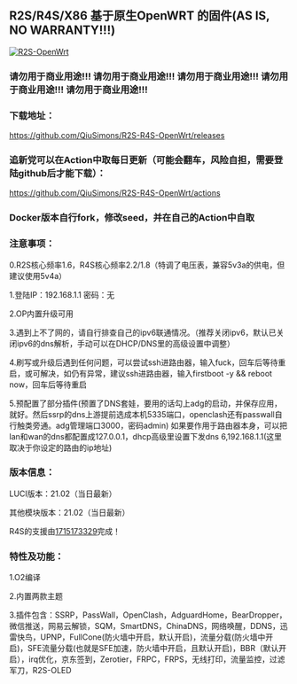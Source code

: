 ## R2S/R4S/X86 基于原生OpenWRT 的固件(AS IS, NO WARRANTY!!!)
[![R2S-OpenWrt](https://github.com/beacon1096/R2S-OpenWrt/actions/workflows/R2S-OpenWrt.yml/badge.svg)](https://github.com/beacon1096/R2S-OpenWrt/actions/workflows/R2S-OpenWrt.yml)

### 请勿用于商业用途!!! 请勿用于商业用途!!! 请勿用于商业用途!!! 请勿用于商业用途!!! 请勿用于商业用途!!!

### 下载地址：
https://github.com/QiuSimons/R2S-R4S-OpenWrt/releases

### 追新党可以在Action中取每日更新（可能会翻车，风险自担，需要登陆github后才能下载）：
https://github.com/QiuSimons/R2S-R4S-OpenWrt/actions

### Docker版本自行fork，修改seed，并在自己的Action中自取

### 注意事项：
0.R2S核心频率1.6，R4S核心频率2.2/1.8（特调了电压表，兼容5v3a的供电，但建议使用5v4a）

1.登陆IP：192.168.1.1 密码：无

2.OP内置升级可用

3.遇到上不了网的，请自行排查自己的ipv6联通情况。（推荐关闭ipv6，默认已关闭ipv6的dns解析，手动可以在DHCP/DNS里的高级设置中调整）

4.刷写或升级后遇到任何问题，可以尝试ssh进路由器，输入fuck，回车后等待重启，或可解决，如仍有异常，建议ssh进路由器，输入firstboot -y && reboot now，回车后等待重启

5.预配置了部分插件(预置了DNS套娃，要用的话勾上adg的启动，并保存应用，就好。然后ssrp的dns上游提前选成本机5335端口，openclash还有passwall自行触类旁通。adg管理端口3000，密码admin)
如果要作用于路由器本身，可以把lan和wan的dns都配置成127.0.0.1，dhcp高级里设置下发dns 6,192.168.1.1(这里取决于你设定的路由的ip地址)

### 版本信息：
LUCI版本：21.02（当日最新）

其他模块版本：21.02（当日最新）

R4S的支援由[1715173329](https://github.com/1715173329/)完成！

### 特性及功能：
1.O2编译

2.内置两款主题

3.插件包含：SSRP，PassWall，OpenClash，AdguardHome，BearDropper，微信推送，网易云解锁，SQM，SmartDNS，ChinaDNS，网络唤醒，DDNS，迅雷快鸟，UPNP，FullCone(防火墙中开启，默认开启)，流量分载(防火墙中开启)，SFE流量分载(也就是SFE加速，防火墙中开启，且默认开启)，BBR（默认开启），irq优化，京东签到，Zerotier，FRPC，FRPS，无线打印，流量监控，过滤军刀，R2S-OLED

